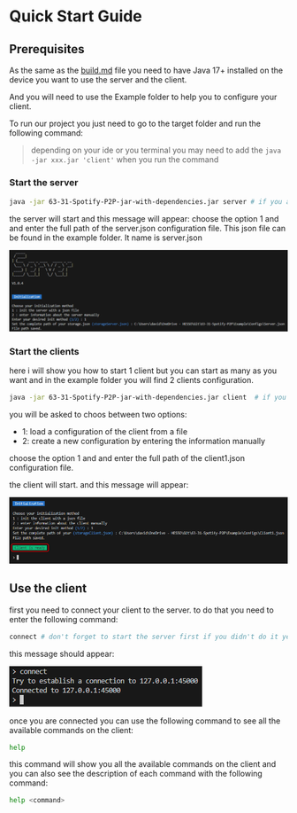 # Quick Start Guide

## Prerequisites

As the same as the [build.md](Build.md) file you need to have Java 17+ installed on the device you want to use the server and the client.

And you will need to use the Example folder to help you to configure your client.

To run our project you just need to go to the target folder and run the following command:

> depending on your ide or you terminal you may need to add the `java -jar xxx.jar 'client'` when you run the command

### Start the server

```bash
java -jar 63-31-Spotify-P2P-jar-with-dependencies.jar server # if you are in the target folder or if you are in the same folder of your .jar 
```

the server will start and this message will appear:
choose the option 1 and and enter the full path of the server.json configuration file.
This json file can be found in the example folder. It name is server.json

![init Server](../images/init_complete_quickstart_Server.png)

### Start the clients

here i will show you how to start 1 client but you can start as many as you want and in the example folder you will find 2 clients configuration.

```bash
java -jar 63-31-Spotify-P2P-jar-with-dependencies.jar client  # if you are in the target folder or if you are in the same folder of your .jar 
```

you will be asked to choos between two options:

- 1: load a configuration of the client from a file
- 2: create a new configuration by entering the information manually

choose the option 1 and and enter the full path of the client1.json configuration file.

the client will start. and this message will appear:

![init complete](../images/init_complete_quickstart.png)

## Use the client

first you need to connect your client to the server. to do that you need to enter the following command:

```bash
connect # don't forget to start the server first if you didn't do it yet
```

this message should appear:

![connect complete](../images/connect_complete_quickstart.png)


once you are connected you can use the following command to see all the available commands on the client:

```bash
help
```

this command will show you all the available commands on the client and you can also see the description of each command with the following command:

```bash
help <command>
```
